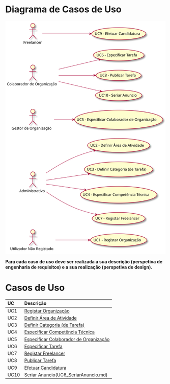 # Diagrama de Casos de Uso

![Diagrama de Casos de Uso](DUC.svg)

**Para cada caso de uso deve ser realizada a sua descrição (perspetiva de engenharia de requisitos) e a sua realização (perspetiva de design).**

# Casos de Uso
| UC  | Descrição                                                               |                   
|:----|:------------------------------------------------------------------------|
| UC1 | [Registar Organização](UC1_RegistarOrganizacao.md)   |
| UC2 | [Definir Área de Atividade](UC2_DefinirArea.md)  |
| UC3 | [Definir Categoria (de Tarefa)](UC3_DefinirCategoria.md)|
| UC4 | [Especificar Competência Técnica](UC4_EspecificarCT.md)|
| UC5 | [Especificar Colaborador de Organização](UC5_EspecificarColaborador.md) |
| UC6 | [Especificar Tarefa](UC6_EspecificarTarefa.md)|~
| UC7 | [Registar Freelancer](UC7_RegistarFreelancer.md)|
| UC8 | [Publicar Tarefa](UC8_PublicarTarefa.md)|
| UC9 | [Efetuar Candidatura](UC9_EfetuarCandidatura.md) |
| UC10 | Seriar Anuncio(UC6_SeriarAnuncio.md)|
